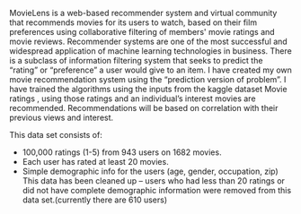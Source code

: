 MovieLens is a web-based recommender system and virtual community that recommends movies for its users to watch, based on their film preferences using collaborative filtering of members' movie ratings and movie reviews.
Recommender systems are one of the most successful and widespread application of machine learning technologies in business. There is a subclass of information filtering system that seeks to predict the “rating” or “preference” a user would give to an item.
I have created my own movie recommendation system using the “prediction version of problem”. I have trained the algorithms using the inputs from the kaggle dataset
Movie ratings , using those ratings and an individual’s interest movies are recommended. Recommendations will be based on correlation with their previous views and interest.

This data set consists of:
* 100,000 ratings (1-5) from 943 users on 1682 movies.
* Each user has rated at least 20 movies.
* Simple demographic info for the users (age, gender, occupation, zip)
This data has been cleaned up – users who had less than 20 ratings or did not have complete demographic information were removed from this data set.(currently there are 610 users)

